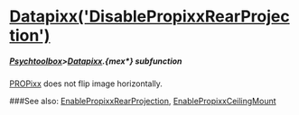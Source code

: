 # [Datapixx('DisablePropixxRearProjection')](Datapixx-DisablePropixxRearProjection) 
##### [Psychtoolbox](Psychtoolbox)>[Datapixx](Datapixx).{mex*} subfunction


[PROPixx](PROPixx) does not flip image horizontally.  
  


###See also:
[EnablePropixxRearProjection](Datapixx-EnablePropixxRearProjection), [EnablePropixxCeilingMount](Datapixx-EnablePropixxCeilingMount)
